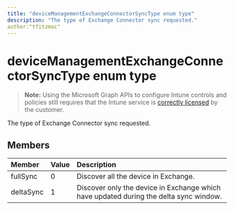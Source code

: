 ```yaml
---
title: "deviceManagementExchangeConnectorSyncType enum type"
description: "The type of Exchange Connector sync requested."
author:"tfitzmac"
---
```


# deviceManagementExchangeConnectorSyncType enum type

> **Note:** Using the Microsoft Graph APIs to configure Intune controls and policies still requires that the Intune service is [correctly licensed](https://go.microsoft.com/fwlink/?linkid=839381) by the customer.

The type of Exchange Connector sync requested.
## Members
|Member|Value|Description|
|:---|:---|:---|
|fullSync|0|Discover all the device in Exchange.|
|deltaSync|1|Discover only the device in Exchange which have updated during the delta sync window.|



